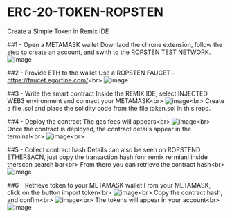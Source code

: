 # ERC-20-TOKEN-ROPSTEN
Create a Simple Token in Remix IDE

##1 - Open a METAMASK wallet
Downlaod the chrone extension, follow the step tp create an account, and swith to the ROPSTEN TEST NETWORK.
![image](https://user-images.githubusercontent.com/84672157/148392801-6ac446a5-0435-48c1-af8d-c841f4e9f7d4.png)

##2 - Provide ETH to the wallet
Use a ROPSTEN FAUCET - https://faucet.egorfine.com/<br\>
![image](https://user-images.githubusercontent.com/84672157/148396822-e77a4294-be4d-465c-8d3f-efe5a6ef32a8.png)

##3 - Write the smart contract
Inside the REMIX IDE, select INJECTED WEB3 environment and connect your METAMASK<br\>
![image](https://user-images.githubusercontent.com/84672157/148502011-192bfe06-23a0-4171-901a-d3735503fdcc.png)<br\>
Create a file .sol and place the solidity code from the file token.sol in this repo.

##4  - Deploy the contract
The gas fees will appears<br\>
![image](https://user-images.githubusercontent.com/84672157/148502243-3cc523ee-cc92-41d1-a7a9-014851cf02f1.png)<br\>
Once the contract is deployed, the contract details appear in the terminal<br\>
![image](https://user-images.githubusercontent.com/84672157/148502615-a78d9fea-8ec0-4f01-9141-272be44bad25.png)<br\>

##5 - Collect contract hash
Details can also be seen on ROPSTEND ETHERSACN, just copy the transaction hash fonr remix rermianl inside therscan search bar<br\>
From there you can retrieve the contract hash<br\>
![image](https://user-images.githubusercontent.com/84672157/148503889-e6b2e496-5a91-46db-9cd8-df208562017d.png)

##6 - Retrieve token to your METAMASK wallet
From your METAMASK, click on the button import token<br\>
![image](https://user-images.githubusercontent.com/84672157/148503922-cd4793a8-3ffc-4fdd-8ed8-a8fb0bfbc3aa.png)<br\>
Copy the contract hash, and confim<br\>
![image](https://user-images.githubusercontent.com/84672157/148503958-92d55dcf-ce97-4a21-a11b-2c11cf064a65.png)<br\>
The tokens will appear in your account<br\>
![image](https://user-images.githubusercontent.com/84672157/148503992-4bd30c74-b30a-4db1-992b-443a5e7224f4.png)




